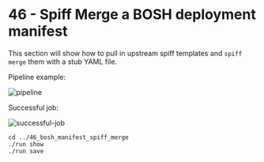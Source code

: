 46 - Spiff Merge a BOSH deployment manifest
===========================================

This section will show how to pull in upstream spiff templates and `spiff merge` them with a stub YAML file.

Pipeline example:

![pipeline](http://cl.ly/image/2S1V1I3H0S3U/Concourse.png)

Successful job:

![successful-job](http://cl.ly/image/41230L1m2K3j/job-spiff-merge__1_-_Concourse.png)

```
cd ../46_bosh_manifest_spiff_merge
./run show
./run save
